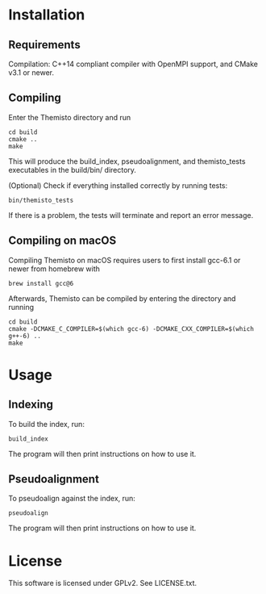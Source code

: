 # Installation
## Requirements
Compilation: C++14 compliant compiler with OpenMPI support, and CMake v3.1 or newer.

## Compiling
Enter the Themisto directory and run

	cd build
	cmake ..
    make

This will produce the build\_index, pseudoalignment, and
themisto\_tests executables in the build/bin/ directory.

(Optional) Check if everything installed correctly by running tests:

    bin/themisto_tests

If there is a problem, the tests will terminate and report an error message.

## Compiling on macOS
Compiling Themisto on macOS requires users to first install gcc-6.1 or
newer from homebrew with

	brew install gcc@6

Afterwards, Themisto can be compiled by entering the directory and running

	cd build
	cmake -DCMAKE_C_COMPILER=$(which gcc-6) -DCMAKE_CXX_COMPILER=$(which g++-6) ..
	make

# Usage
## Indexing
To build the index, run:

    build_index

The program will then print instructions on how to use it.

## Pseudoalignment
To pseudoalign against the index, run:

    pseudoalign

The program will then print instructions on how to use it.

# License

This software is licensed under GPLv2. See LICENSE.txt.
